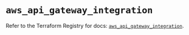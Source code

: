 # `aws_api_gateway_integration`

Refer to the Terraform Registry for docs: [`aws_api_gateway_integration`](https://registry.terraform.io/providers/hashicorp/aws/5.81.0/docs/resources/api_gateway_integration).
